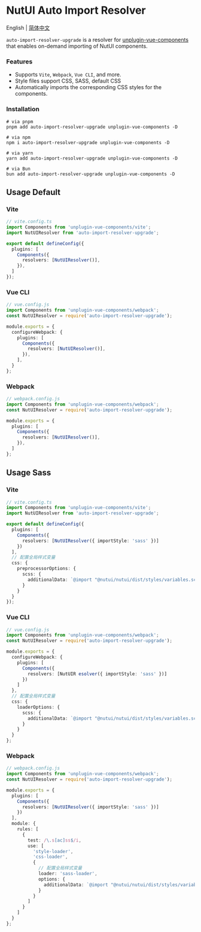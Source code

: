 # NutUI Auto Import Resolver

English | [简体中文](./README.zh-CN.md)

`auto-import-resolver-upgrade` is a resolver for [unplugin-vue-components](https://github.com/unplugin/unplugin-vue-components) that enables on-demand importing of NutUI components.

### Features

- Supports `Vite`, `Webpack`, `Vue CLI`, and more.
- Style files support CSS, SASS, default CSS
- Automatically imports the corresponding CSS styles for the components.

### Installation

```shell
# via pnpm
pnpm add auto-import-resolver-upgrade unplugin-vue-components -D

# via npm
npm i auto-import-resolver-upgrade unplugin-vue-components -D

# via yarn
yarn add auto-import-resolver-upgrade unplugin-vue-components -D

# via Bun
bun add auto-import-resolver-upgrade unplugin-vue-components -D
```

## Usage Default

### Vite

```ts
// vite.config.ts
import Components from 'unplugin-vue-components/vite';
import NutUIResolver from 'auto-import-resolver-upgrade';

export default defineConfig({
  plugins: [
    Components({
      resolvers: [NutUIResolver()],
    }),
  ]
});
```

### Vue CLI

```ts
// vue.config.js
import Components from 'unplugin-vue-components/webpack';
const NutUIResolver = require('auto-import-resolver-upgrade');

module.exports = {
  configureWebpack: {
    plugins: [
      Components({
        resolvers: [NutUIResolver()],
      }),
    ],
  }
};
```

### Webpack

```ts
// webpack.config.js
import Components from 'unplugin-vue-components/webpack';
const NutUIResolver = require('auto-import-resolver-upgrade');

module.exports = {
  plugins: [
    Components({
      resolvers: [NutUIResolver()],
    }),
  ]
};
```

## Usage Sass

### Vite

```ts
// vite.config.ts
import Components from 'unplugin-vue-components/vite';
import NutUIResolver from 'auto-import-resolver-upgrade';

export default defineConfig({
  plugins: [
    Components({
      resolvers: [NutUIResolver({ importStyle: 'sass' })]
    })
  ],
  // 配置全局样式变量
  css: {
    preprocessorOptions: {
      scss: {
        additionalData: `@import "@nutui/nutui/dist/styles/variables.scss";`
      }
    }
  }
});
```

### Vue CLI

```ts
// vue.config.js
import Components from 'unplugin-vue-components/webpack';
const NutUIResolver = require('auto-import-resolver-upgrade');

module.exports = {
  configureWebpack: {
    plugins: [
      Components({
        resolvers: [NutUIR esolver({ importStyle: 'sass' })]
      })
    ]
  },
  // 配置全局样式变量
  css: {
    loaderOptions: {
      scss: {
        additionalData: `@import "@nutui/nutui/dist/styles/variables.scss";`
      }
    }
  }
};
```

### Webpack

```ts
// webpack.config.js
import Components from 'unplugin-vue-components/webpack';
const NutUIResolver = require('auto-import-resolver-upgrade');

module.exports = {
  plugins: [
    Components({
      resolvers: [NutUIResolver({ importStyle: 'sass' })]
    })
  ],
  module: {
    rules: [
      {
        test: /\.s[ac]ss$/i,
        use: [
          'style-loader',
          'css-loader',
          {
            // 配置全局样式变量
            loader: 'sass-loader',
            options: {
              additionalData: `@import "@nutui/nutui/dist/styles/variables.scss";`
            }
          }
        ]
      }
    ]
  }
};
```
